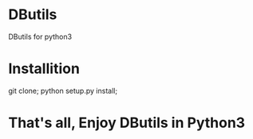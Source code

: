 # DButils
DButils for python3

# Installition

  git clone;
  python setup.py install;
  
# That's all, Enjoy DButils in Python3

